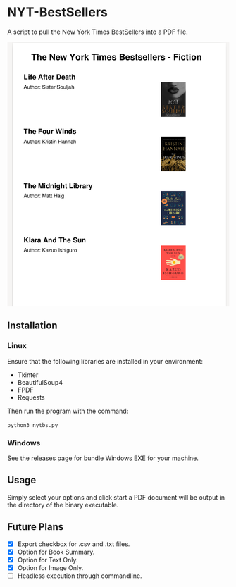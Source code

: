 # NYT-BestSellers
A script to pull the New York Times BestSellers into a PDF file.

![Alt text](nytbs2.png?raw=true "PDF")

## Installation
### Linux
Ensure that the following libraries are installed in your environment:
* Tkinter
* BeautifulSoup4
* FPDF
* Requests

Then run the program with the command:

 `python3 nytbs.py`

### Windows
See the releases page for bundle Windows EXE for your machine.

## Usage
Simply select your options and click start a PDF document will be output in the directory of the binary executable.

## Future Plans 
- [x] Export checkbox for .csv and .txt files.
- [x] Option for Book Summary.
- [x] Option for Text Only.
- [x] Option for Image Only.
- [ ] Headless execution through commandline. 
